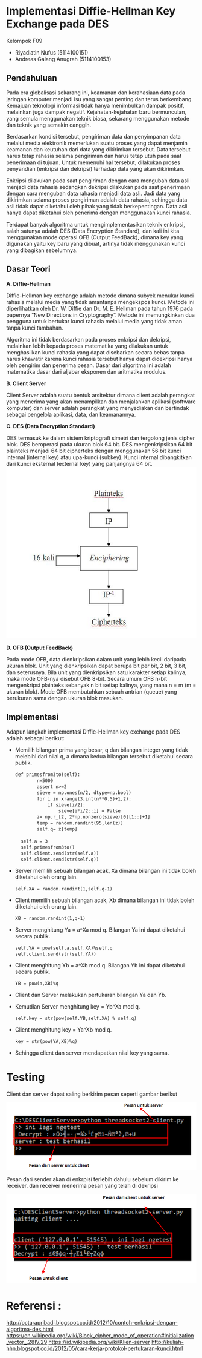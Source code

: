 # Implementasi Diffie-Hellman Key Exchange pada DES

Kelompok F09

- Riyadlatin Nufus (5114100151)
- Andreas Galang Anugrah (5114100153)
## Pendahuluan
Pada era globalisasi sekarang ini, keamanan dan kerahasiaan data pada jaringan komputer menjadi isu yang sangat penting dan terus berkembang. Kemajuan teknologi informasi tidak hanya menimbulkan dampak positif, melainkan juga dampak negatif. Kejahatan-kejahatan baru bermunculan, yang semula menggunakan teknik biasa, sekarang menggunakan metode dan teknik yang semakin canggih.

Berdasarkan kondisi tersebut, pengiriman data dan penyimpanan data melalui media elektronik memerlukan suatu proses yang dapat menjamin keamanan dan keutuhan dari data yang dikirimkan tersebut. Data tersebut harus tetap rahasia selama pengiriman dan harus tetap utuh pada saat penerimaan di tujuan. Untuk memenuhi hal tersebut, dilakukan proses penyandian (enkripsi dan dekripsi) terhadap data yang akan dikirimkan. 

Enkripsi dilakukan pada saat pengiriman dengan cara mengubah data asli menjadi data rahasia sedangkan dekripsi dilakukan pada saat penerimaan dengan cara mengubah data rahasia menjadi data asli. Jadi data yang dikirimkan selama proses pengiriman adalah data rahasia, sehingga data asli tidak dapat diketahui oleh pihak yang tidak berkepentingan. Data asli hanya dapat diketahui oleh penerima dengan menggunakan kunci rahasia.

Terdapat banyak algoritma untuk mengimplementasikan teknik enkripsi, salah satunya adalah DES (Data Encryption Standard), dan kali ini kita menggunakan mode operasi OFB (Output FeedBack), dimana key yang digunakan yaitu key baru yang dibuat, artinya tidak menggunakan kunci yang dibagikan sebelumnya.


## Dasar Teori
**A. Diffie-Hellman**

Diffie-Hellman key exchange adalah metode dimana subyek menukar kunci rahasia melalui media yang tidak amantanpa mengekspos kunci. Metode ini diperlihatkan oleh Dr. W. Diffie dan Dr. M. E. Hellman pada tahun 1976 pada papernya “New Directions in Cryptography”. Metode ini memungkinkan dua pengguna untuk bertukar kunci rahasia melalui media yang tidak aman tanpa kunci tambahan.

Algoritma  ini  tidak  berdasarkan  pada  proses  enkripsi dan  dekripsi,  melainkan  lebih  kepada  proses  matematika yang  dilakukan  untuk  menghasilkan  kunci  rahasia  yang dapat  disebarkan  secara  bebas  tanpa  harus  khawatir karena  kunci  rahasia  tersebut  hanya  dapat  didekripsi hanya  oleh  pengirim  dan  penerima  pesan.  Dasar  dari algoritma  ini  adalah  matematika  dasar  dari  aljabar eksponen dan aritmatika modulus.

**B.  Client Server**

Client Server adalah suatu bentuk arsitektur dimana client adalah perangkat yang menerima yang akan menampilkan dan menjalankan aplikasi (software komputer) dan server adalah perangkat yang menyediakan dan bertindak sebagai pengelola aplikasi, data, dan keamanannya.

**C. DES (Data Encryption Standard)**

DES termasuk ke dalam sistem kriptografi simetri dan tergolong jenis cipher blok. DES beroperasi pada ukuran blok 64 bit. DES mengenkripsikan 64 bit plainteks menjadi 64 bit cipherteks dengan menggunakan 56 bit kunci internal (internal key) atau upa-kunci (subkey). Kunci internal dibangkitkan dari kunci eksternal (external key) yang panjangnya 64 bit. 
![alt_tag](https://github.com/incursio13/kij/blob/master/Doc/global.jpg)

**D.  OFB (Output FeedBack)**

Pada mode OFB, data dienkripsikan dalam unit yang lebih kecil daripada ukuran blok. Unit yang dienkripsikan dapat berupa bit per bit, 2 bit, 3 bit, dan seterusnya. Bila unit yang dienkripsikan satu karakter setiap kalinya, maka mode OFB-nya disebut OFB 8-bit. Secara umum OFB n-bit mengenkripsi plainteks sebanyak n bit setiap kalinya, yang mana n = m (m = ukuran blok). Mode OFB membutuhkan sebuah antrian (queue) yang berukuran sama dengan ukuran blok masukan.

## Implementasi
Adapun langkah implementasi Diffie-Hellman key exchange pada DES adalah sebagai berikut:
- Memilih  bilangan prima  yang  besar, q
  dan  bilangan integer  yang  tidak  melebihi  dari  nilai  q, a dimana kedua bilangan tersebut diketahui secara publik.
      
      def primesfrom3to(self):
              n=5000
              assert n>=2
              sieve = np.ones(n/2, dtype=np.bool)
              for i in xrange(3,int(n**0.5)+1,2):
                  if sieve[i/2]:
                      sieve[i*i/2::i] = False
              z= np.r_[2, 2*np.nonzero(sieve)[0][1::]+1] 
              temp = random.randint(95,len(z))
              self.q= z[temp]
              
        self.a = 3
        self.primesfrom3to()
        self.client.send(str(self.a)) 
        self.client.send(str(self.q))
        
- Server memilih sebuah  bilangan  acak, Xa dimana bilangan ini tidak boleh diketahui oleh orang lain.
     
      self.XA = random.randint(1,self.q-1)

- Client memilih sebuah  bilangan  acak, Xb dimana bilangan ini tidak boleh diketahui oleh orang lain.

      XB = random.randint(1,q-1)

- Server menghitung  Ya = a^Xa mod  q.  Bilangan  Ya ini dapat diketahui secara publik.

      self.YA = pow(self.a,self.XA)%self.q
      self.client.send(str(self.YA))

- Client menghitung  Yb = a^Xb mod  q.  Bilangan  Yb ini dapat diketahui secara publik.

      YB = pow(a,XB)%q

- Client dan Server melakukan pertukaran bilangan Ya dan  Yb.
- Kemudian Server menghitung key = Yb^Xa mod q.

      self.key = str(pow(self.YB,self.XA) % self.q)

- Client menghitung key = Ya^Xb mod q.
         
      key = str(pow(YA,XB)%q)
      
- Sehingga client dan server mendapatkan nilai key yang sama.

# Testing
Client dan server dapat saling berkirim pesan seperti gambar berikut

![alt_tag](https://github.com/incursio13/kij/blob/master/Doc/d.png)

Pesan dari sender akan di enkrpisi terlebih dahulu sebelum dikirim ke receiver, dan receiver menerima pesan yang telah di dekripsi

![alt_tag](https://github.com/incursio13/kij/blob/master/Doc/c.png)

# Referensi : 
http://octarapribadi.blogspot.co.id/2012/10/contoh-enkripsi-dengan-algoritma-des.html
https://en.wikipedia.org/wiki/Block_cipher_mode_of_operation#Initialization_vector_.28IV.29
https://id.wikipedia.org/wiki/Klien-server
http://kuliah-hhn.blogspot.co.id/2012/05/cara-kerja-protokol-pertukaran-kunci.html

